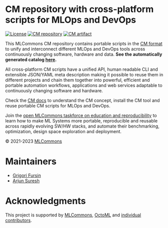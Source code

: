 # CM repository with cross-platform scripts for MLOps and DevOps

[![License](https://img.shields.io/badge/License-Apache%202.0-green)](https://github.com/mlcommons/ck/tree/master/cm)
[![CM repository](https://img.shields.io/badge/Collective%20Mind-compatible-blue)](https://github.com/mlcommons/ck)
[![CM artifact](https://img.shields.io/badge/Artifact-automated%20and%20reusable-blue)](https://github.com/mlcommons/ck)

This MLCommons CM repository contains portable scripts
in the [CM format](https://github.com/mlcommons/ck) to unify and interconnect 
different MLOps and DevOps tools across continuously changing software, hardware and data.
**See the automatically generated catalog [here](https://github.com/mlcommons/ck/blob/master/docs/list_of_scripts.md).**

All cross-platform СM scripts have a unified API, human readable CLI and extensible JSON/YAML meta description
making it possible to reuse them in different projects and chain them together 
into powerful, efficient and portable automation workflows, applications and web services
adaptable to continuously changing software and hardware.

Check the [CM docs](https://github.com/mlcommons/ck/tree/master/docs) to understand
the CM concept, install the CM tool and reuse portable CM scripts for MLOps and DevOps.

Join the [open MLCommons taskforce on education and reproducibility](../docs/mlperf-education-workgroup.md) 
to learn how to make ML Systems more portable, reproducible and reusable 
across rapidly evolving SW/HW stacks, and automate their benchmarking, optimization, 
design space exploration and deployment.

&copy; 2021-2023 [MLCommons](https://mlcommons.org)<br>

# Maintainers

* [Grigori Fursin](https://cKnowledge.io/@gfursin)
* [Arjun Suresh](https://www.linkedin.com/in/arjunsuresh)

# Acknowledgments

This project is supported by [MLCommons](https://mlcommons.org), [OctoML](https://octoml.ai) 
and [individual contributors](https://github.com/mlcommons/ck/blob/master/CONTRIBUTING.md).

